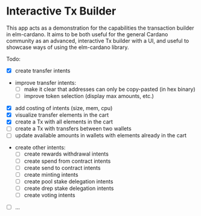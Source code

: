 # Interactive Tx Builder

This app acts as a demonstration for the capabilities the transaction builder in elm-cardano.
It aims to be both useful for the general Cardano community as an advanced, interactive Tx builder with a UI,
and useful to showcase ways of using the elm-cardano library.

Todo:

- [x] create transfer intents
- improve transfer intents:
  - [ ] make it clear that addresses can only be copy-pasted (in hex binary)
  - [ ] improve token selection (display max amounts, etc.)
- [x] add costing of intents (size, mem, cpu)
- [x] visualize transfer elements in the cart
- [x] create a Tx with all elements in the cart
- [ ] create a Tx with transfers between two wallets
- [ ] update available amounts in wallets with elements already in the cart
- create other intents:
  - [ ] create rewards withdrawal intents
  - [ ] create spend from contract intents
  - [ ] create send to contract intents
  - [ ] create minting intents
  - [ ] create pool stake delegation intents
  - [ ] create drep stake delegation intents
  - [ ] create voting intents
- [ ] ...
